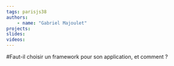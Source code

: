 ```yaml
---
tags: parisjs38
authors:
    - name: "Gabriel Majoulet"
projects:
slides:
videos:
---
```

#Faut-il choisir un framework pour son application, et comment ?

